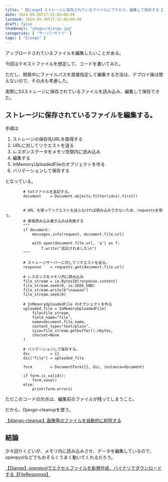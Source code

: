 ```yaml
---
title: "【Django】ストレージに保存されているファイルにアクセス、編集して保存する【InMemoryUploadedFile】"
date: 2024-09-26T17:52:02+09:00
lastmod: 2024-09-26T17:52:02+09:00
draft: false
thumbnail: "images/django.jpg"
categories: [ "サーバーサイド" ]
tags: [ "Django" ]
---
```



アップロードされているファイルを編集したいことがある。

今回はテキストファイルを想定して、コードを書いてみた。

ただし、開発中にファイルパスを直接指定して編集する方法は、デプロイ後は使えないので、その点も考慮した。

実際にS3ストレージに保存されているファイルを読み込み、編集して保存できた。

## ストレージに保存されているファイルを編集する。

手順は

1. ストレージの保存先URLを取得する
1. URLに対してリクエストを送る
1. レスポンスデータをメモリ空間内に読み込み
1. 編集する
1. InMemoryUploadedFileのオブジェクトを作る
1. バリデーションして保存する

となっている。

```
        # txtファイルを追記する。
        document    = Document.objects.filter(id=1).first()


        # URL を使ってリクエストを送らなければ読み込みできないため、requestsを使う。
        # 直接読み込み書き込みは失敗する
        """
        if document:
            messages.info(request, document.file.url)

            with open(document.file.url, 'a') as f:
                f.write("追記されました\n")
        """

        # ストレージサーバーに対してリクエストを送る。
        response    = requests.get(document.file.url)

        # レスポンスをメモリ内に読み込み
        file_stream = io.BytesIO(response.content)
        file_stream.seek(0, io.SEEK_END)
        file_stream.write(b"\naaaaa")
        file_stream.seek(0)

        # InMemoryUploadedFile のオブジェクトを作る
        uploaded_file = InMemoryUploadedFile(
            file=file_stream,         
            field_name="file",        
            name=document.file.name,  
            content_type="text/plain",
            size=file_stream.getbuffer().nbytes,
            charset=None
        )

        # バリデーションして保存する。
        dic         = {}
        dic["file"] = uploaded_file

        form        = DocumentForm({}, dic, instance=document)

        if form.is_valid():
            form.save()
        else:
            print(form.errors)
```

ただこのコードの欠点は、編集前のファイルが残ってしまうこと。

だから、Django-cleanupを使う。

[【django-cleanup】画像等のファイルを自動的に削除する](/post/django-cleanup/)


## 結論

少々回りくどいが、メモリ内に読み込みさせ、データを編集しているので、openpyxlなどでもおそらくうまく動いてくれるだろう。

[【Django】openpyxlでエクセルファイルを新規作成、バイナリでダウンロードする【FileResponse】](/post/django-openpyxl/)


